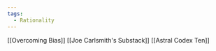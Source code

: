 ```yaml
---
tags:
  - Rationality
---
```


[[Overcoming Bias]]
[[Joe Carlsmith's Substack]]
[[Astral Codex Ten]]